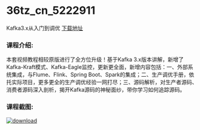 # 36tz_cn_5222911
Kafka3.x从入门到调优
[下载地址](http://www.36tz.cn/article/5222911 "下载地址")
### 课程介绍:
本套视频教程相较原版进行了全方位升级！基于Kafka 3.x版本讲解，新增了Kafka-Kraft模式、Kafka-Eagle监控，更新更全面，新增内容包括：一、外部系统集成，与Flume、Flink、Spring Boot、Spark的集成；二、生产调优手册，依托实际项目，更多更全的生产调优经验一网打尽；三、源码解析，对生产者源码、消费者源码深入剖析，揭开Kafka源码的神秘面纱，带你学习如何追踪源码。

### 课程截图:
[![download](http://36tz.cn/muke_img/2022_02_2-66.png "下载地址")](http://www.36tz.cn "下载地址")
